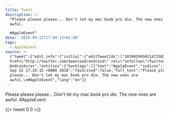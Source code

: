 ```yaml
---
title: Tweet
description: >-
  "Please please please... Don't let my mac book pro die. The new ones are
  awful.

  #AppleEvent"
date: '2018-09-12T17:09:15+01:00'
tags:
  - AppleEvent
source: >-
  {"tweet":{"edit_info":{"initial":{"editTweetIds":["1039929950214733824"],"editableUntil":"2018-09-12T18:33:15.752Z","editsRemaining":"5","isEditEligible":true}},"retweeted":false,"source":"<a
  href=\"http://twitter.com/download/android\" rel=\"nofollow\">Twitter for
  Android</a>","entities":{"hashtags":[{"text":"AppleEvent","indices":["79","90"]}],"symbols":[],"user_mentions":[],"urls":[]},"display_text_range":["0","90"],"favorite_count":"0","id_str":"1039929950214733824","truncated":false,"retweet_count":"0","id":"1039929950214733824","created_at":"Wed
  Sep 12 17:33:15 +0000 2018","favorited":false,"full_text":"Please please
  please... Don't let my mac book pro die. The new ones are
  awful.\n#AppleEvent","lang":"en"}}
---
```

Please please please... Don't let my mac book pro die. The new ones are awful.
#AppleEvent
    
{{< tweet 0 0 >}}
    
